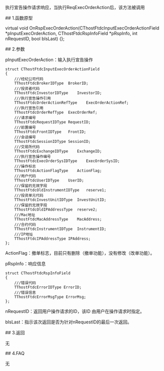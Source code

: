 <p>执行宣告操作请求响应，当执行ReqExecOrderAction后，该方法被调用</p>
<span class="anchor" id="4ee54fe6-224e-421c-8b85-2d03cf7b712e"></span>
## 1.函数原型
<p>virtual void OnRspExecOrderAction(CThostFtdcInputExecOrderActionField *pInputExecOrderAction, CThostFtdcRspInfoField *pRspInfo, int nRequestID, bool bIsLast) {};</p>
<span class="anchor" id="0e2ef64a-4518-4f04-9d79-2e7e3bc7b018"></span>
## 2.参数
<p>pInputExecOrderAction：输入执行宣告操作</p>
<pre><code>struct CThostFtdcInputExecOrderActionField
{
    ///经纪公司代码
    TThostFtdcBrokerIDType  BrokerID;
    ///投资者代码
    TThostFtdcInvestorIDType    InvestorID;
    ///执行宣告操作引用
    TThostFtdcOrderActionRefType    ExecOrderActionRef;
    ///执行宣告引用
    TThostFtdcOrderRefType  ExecOrderRef;
    ///请求编号
    TThostFtdcRequestIDType RequestID;
    ///前置编号
    TThostFtdcFrontIDType   FrontID;
    ///会话编号
    TThostFtdcSessionIDType SessionID;
    ///交易所代码
    TThostFtdcExchangeIDType    ExchangeID;
    ///执行宣告操作编号
    TThostFtdcExecOrderSysIDType    ExecOrderSysID;
    ///操作标志
    TThostFtdcActionFlagType    ActionFlag;
    ///用户代码
    TThostFtdcUserIDType    UserID;
    ///保留的无效字段
    TThostFtdcOldInstrumentIDType   reserve1;
    ///投资单元代码
    TThostFtdcInvestUnitIDType  InvestUnitID;
    ///保留的无效字段
    TThostFtdcOldIPAddressType  reserve2;
    ///Mac地址
    TThostFtdcMacAddressType    MacAddress;
    ///合约代码
    TThostFtdcInstrumentIDType  InstrumentID;
    ///IP地址
    TThostFtdcIPAddressType IPAddress;
};
</code></pre>
<p>ActionFlag：撤单标志，目前只有删除（撤单功能），没有修改（改单功能）。</p>
<p>pRspInfo：响应信息</p>
<pre><code>struct CThostFtdcRspInfoField
{
    ///错误代码
    TThostFtdcErrorIDType ErrorID;
    ///错误信息
    TThostFtdcErrorMsgType ErrorMsg;
};
</code></pre>
<p>nRequestID：返回用户操作请求的ID，该ID 由用户在操作请求时指定。</p>
<p>bIsLast：指示该次返回是否为针对nRequestID的最后一次返回。</p>
<span class="anchor" id="20cc4637-5102-4f15-8acb-abb1ede7ce9f"></span>
## 3.返回
<p>无</p>
<span class="anchor" id="c608269b-1c49-4033-ba29-fadfe3ee894e"></span>
## 4.FAQ
<p>无</p>
